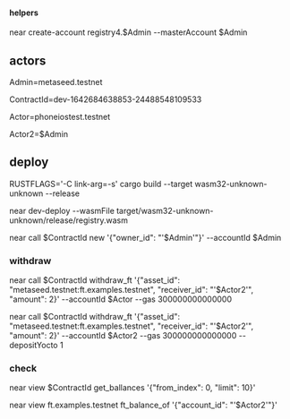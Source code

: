#### helpers

near create-account registry4.$Admin --masterAccount $Admin

## actors

Admin=metaseed.testnet

ContractId=dev-1642684638853-24488548109533

Actor=phoneiostest.testnet

Actor2=$Admin

## deploy

RUSTFLAGS='-C link-arg=-s' cargo build --target wasm32-unknown-unknown --release

near dev-deploy --wasmFile target/wasm32-unknown-unknown/release/registry.wasm

near call $ContractId new '{"owner_id": "'$Admin'"}' --accountId $Admin

### withdraw

<!-- this should NOT work -->

near call $ContractId withdraw_ft '{"asset_id": "metaseed.testnet:ft.examples.testnet", "receiver_id": "'$Actor2'", "amount": 2}' --accountId $Actor --gas 300000000000000

<!-- this should work -->

near call $ContractId withdraw_ft '{"asset_id": "metaseed.testnet:ft.examples.testnet", "receiver_id": "'$Actor2'", "amount": 2}' --accountId $Actor2 --gas 300000000000000 --depositYocto 1

### check

near view $ContractId get_ballances '{"from_index": 0, "limit": 10}'

near view ft.examples.testnet ft_balance_of '{"account_id": "'$Actor2'"}'
